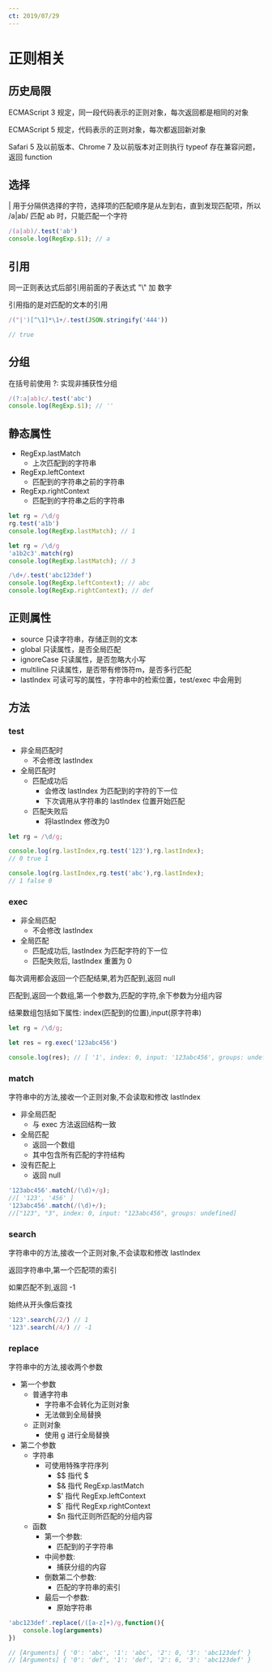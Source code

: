 ```yaml
---
ct: 2019/07/29
---
```


# 正则相关

## 历史局限

ECMAScript 3 规定，同一段代码表示的正则对象，每次返回都是相同的对象

ECMAScript 5 规定，代码表示的正则对象，每次都返回新对象

Safari 5 及以前版本、Chrome 7 及以前版本对正则执行 typeof 存在兼容问题，返回 function

## 选择

| 用于分隔供选择的字符，选择项的匹配顺序是从左到右，直到发现匹配项，所以 /a|ab/ 匹配 ab 时，只能匹配一个字符

```javascript
/(a|ab)/.test('ab')
console.log(RegExp.$1); // a
```

## 引用

同一正则表达式后部引用前面的子表达式 "\\" 加 数字

引用指的是对匹配的文本的引用

```javascript
/("|')[^\1]*\1+/.test(JSON.stringify('444')) 

// true
```

## 分组

在括号前使用 ?: 实现非捕获性分组

```javascript
/(?:a|ab)c/.test('abc')
console.log(RegExp.$1); // ''
```

## 静态属性

+ RegExp.lastMatch
    + 上次匹配到的字符串 
+ RegExp.leftContext
    + 匹配到的字符串之前的字符串
+ RegExp.rightContext
    + 匹配到的字符串之后的字符串


```javascript
let rg = /\d/g
rg.test('a1b')
console.log(RegExp.lastMatch); // 1
```

```javascript
let rg = /\d/g
'a1b2c3'.match(rg)
console.log(RegExp.lastMatch); // 3
```

```javascript
/\d+/.test('abc123def')
console.log(RegExp.leftContext); // abc
console.log(RegExp.rightContext); // def
```


## 正则属性

+ source  只读字符串，存储正则的文本
+ global  只读属性，是否全局匹配
+ ignoreCase 只读属性，是否忽略大小写
+ multiline 只读属性，是否带有修饰符m，是否多行匹配
+ lastIndex 可读可写的属性，字符串中的检索位置，test/exec 中会用到

## 方法

### test

+ 非全局匹配时
    + 不会修改 lastIndex 
+ 全局匹配时
    + 匹配成功后
        + 会修改 lastIndex 为匹配到的字符的下一位
        + 下次调用从字符串的 lastIndex 位置开始匹配
    + 匹配失败后
        + 将lastIndex 修改为0

```javascript
let rg = /\d/g;

console.log(rg.lastIndex,rg.test('123'),rg.lastIndex);
// 0 true 1

console.log(rg.lastIndex,rg.test('abc'),rg.lastIndex);
// 1 false 0
```

### exec

+ 非全局匹配
    + 不会修改 lastIndex 
+ 全局匹配
    + 匹配成功后, lastIndex 为匹配字符的下一位
    + 匹配失败后, lastIndex 重置为 0

每次调用都会返回一个匹配结果,若为匹配到,返回 null

匹配到,返回一个数组,第一个参数为,匹配的字符,余下参数为分组内容

结果数组包括如下属性: index(匹配到的位置),input(原字符串)

```javascript
let rg = /\d/g;

let res = rg.exec('123abc456')

console.log(res); // [ '1', index: 0, input: '123abc456', groups: undefined ]
```

### match

字符串中的方法,接收一个正则对象,不会读取和修改 lastIndex

+ 非全局匹配
    + 与 exec 方法返回结构一致
+ 全局匹配
    + 返回一个数组
    + 其中包含所有匹配的字符结构 
+ 没有匹配上
    + 返回 null 

```javascript
'123abc456'.match(/(\d)+/g); 
//[ '123', '456' ]
'123abc456'.match(/(\d)+/);
//["123", "3", index: 0, input: "123abc456", groups: undefined]
```

### search

字符串中的方法,接收一个正则对象,不会读取和修改 lastIndex

返回字符串中,第一个匹配项的索引

如果匹配不到,返回 -1

始终从开头像后查找

```javascript
'123'.search(/2/) // 1
'123'.search(/4/) // -1
```

### replace

字符串中的方法,接收两个参数

+ 第一个参数
    + 普通字符串
        + 字符串不会转化为正则对象
        + 无法做到全局替换
    + 正则对象
        + 使用 g 进行全局替换
+ 第二个参数
    + 字符串
        + 可使用特殊字符序列
            + $$ 指代 $
            + $& 指代 RegExp.lastMatch
            + $' 指代 RegExp.leftContext
            + $` 指代 RegExp.rightContext
            + $n 指代正则所匹配的分组内容
    + 函数
        + 第一个参数:
            + 匹配到的子字符串
        + 中间参数:
            + 捕获分组的内容
        + 倒数第二个参数:
            + 匹配的字符串的索引
        + 最后一个参数:
            + 原始字符串
```javascript
'abc123def'.replace(/([a-z]+)/g,function(){
    console.log(arguments)
})

// [Arguments] { '0': 'abc', '1': 'abc', '2': 0, '3': 'abc123def' }
// [Arguments] { '0': 'def', '1': 'def', '2': 6, '3': 'abc123def' }
```